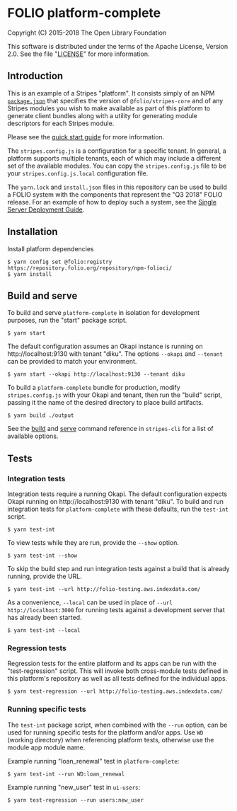 # FOLIO platform-complete

Copyright (C) 2015-2018 The Open Library Foundation

This software is distributed under the terms of the Apache License,
Version 2.0. See the file "[LICENSE](LICENSE)" for more information.

## Introduction

This is an example of a Stripes "platform". It consists simply of an
NPM [`package.json`](https://docs.npmjs.com/files/package.json) that
specifies the version of `@folio/stripes-core` and of any Stripes
modules you wish to make available as part of this platform
to generate client bundles along with a utility for generating
module descriptors for each Stripes module.

Please see the
[quick start guide](https://github.com/folio-org/stripes-core/blob/master/doc/quick-start.md)
for more information.

The `stripes.config.js` is a configuration for a specific tenant. In
general, a platform supports multiple tenants, each of which may
include a different set of the available modules.  You can copy the
`stripes.config.js` file to be your `stripes.config.js.local`
configuration file.

The `yarn.lock` and `install.json` files in this repository can be
used to build a FOLIO system with the components that represent the
"Q3 2018" FOLIO release. For an example of how to deploy such a
system, see the
[Single Server Deployment Guide](https://github.com/folio-org/folio-install/blob/Q2-2018/single-server.md).

## Installation

Install platform dependencies
```
$ yarn config set @folio:registry https://repository.folio.org/repository/npm-folioci/
$ yarn install
```

## Build and serve

To build and serve `platform-complete` in isolation for development purposes, run the "start" package script.
```
$ yarn start
```

The default configuration assumes an Okapi instance is running on http://localhost:9130 with tenant "diku".  The options `--okapi` and `--tenant` can be provided to match your environment.
```
$ yarn start --okapi http://localhost:9130 --tenant diku
```

To build a `platform-complete` bundle for production, modify `stripes.config.js` with your Okapi and tenant, then run the "build" script, passing it the name of the desired directory to place build artifacts.
```
$ yarn build ./output
```

See the [build](https://github.com/folio-org/stripes-cli/blob/master/doc/commands.md#build-command) and [serve](https://github.com/folio-org/stripes-cli/blob/master/doc/commands.md#serve-command) command reference in `stripes-cli` for a list of available options.

## Tests

### Integration tests

Integration tests require a running Okapi.  The default configuration expects Okapi running on http://localhost:9130 with tenant "diku".  To build and run integration tests for `platform-complete` with these defaults, run the `test-int` script.
```
$ yarn test-int
```

To view tests while they are run, provide the `--show` option.
```
$ yarn test-int --show
```

To skip the build step and run integration tests against a build that is already running, provide the URL.
```
$ yarn test-int --url http://folio-testing.aws.indexdata.com/
```

As a convenience, `--local` can be used in place of `--url http://localhost:3000` for running tests against a development server that has already been started.
```
$ yarn test-int --local
```

### Regression tests

Regression tests for the entire platform and its apps can be run with the "test-regression" script.  This will invoke both cross-module tests defined in this platform's repository as well as all tests defined for the individual apps.

```
$ yarn test-regression --url http://folio-testing.aws.indexdata.com/
```

### Running specific tests

The `test-int` package script, when combined with the `--run` option, can be used for running specific tests for the platform and/or apps.  Use `WD` (working directory) when referencing platform tests, otherwise use the module app module name.

Example running "loan_renewal" test in `platform-complete`:
```
$ yarn test-int --run WD:loan_renewal
```

Example running "new_user" test in `ui-users`:
```
$ yarn test-regression --run users:new_user
```

